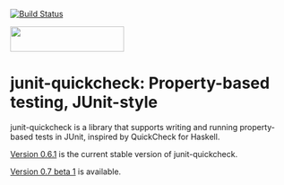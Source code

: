 [![Build Status](https://travis-ci.org/pholser/junit-quickcheck.svg?branch=master)](https://travis-ci.org/pholser/junit-quickcheck)

<a href="http://www.yegor256.com/2015/10/17/award-2016.html">
  <img src="http://www.yegor256.com/images/award/2016/winner-pholser.png" width="203" height="45"/>
</a>

# junit-quickcheck: Property-based testing, JUnit-style

junit-quickcheck is a library that supports writing and running property-based
tests in JUnit, inspired by QuickCheck for Haskell.

[Version 0.6.1](https://pholser.github.io/junit-quickcheck/index.html) is the
current stable version of junit-quickcheck.

[Version 0.7 beta 1](https://pholser.github.io/junit-quickcheck/site/0.7-beta-1) is available.

